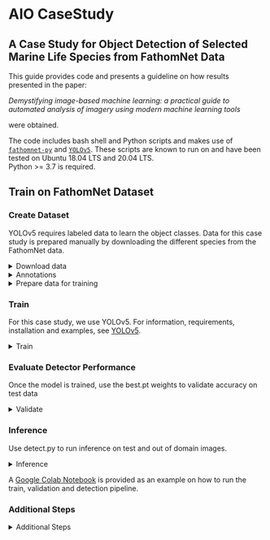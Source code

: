 # AIO CaseStudy

## A Case Study for Object Detection of Selected Marine Life Species from FathomNet Data

This guide provides code and presents a guideline on how results presented in the paper:

*Demystifying image-based machine learning: a practical guide to automated analysis of imagery using modern machine learning tools*

were obtained.

The code includes bash shell and Python scripts and makes use of [`fathomnet-py`](https://github.com/fathomnet/fathomnet-py) and [`YOLOv5`](https://github.com/ultralytics/yolov5). These scripts are known to run on and have been tested on Ubuntu 18.04 LTS and 20.04 LTS.  
Python >= 3.7 is required.

## Train on FathomNet Dataset ##

### Create Dataset ###

YOLOv5 requires labeled data to learn the object classes. Data for this case study is prepared manually by downloading the different species from the FathomNet data.

<details>
<summary>Download data</summary>

`download_images_and_bboxes.sh` is a bash script to download images and bounding boxes for the species selected. It requires `fathomnet.py`, which can be installed via

```bash
python -m pip install fathomnet
```

Details about fathomnet.py and its requirements can be found [here](https://github.com/fathomnet/fathomnet-py)

The species selected are:
* Chiroteuthis calyx
* Dosidicus gigas
* Gonatus onyx
* Sebastes
* Sebastes diploproa
* Sebastes melanostomus
* Sebastolobus
* Nanomia bijuga

For training and detection purposes, Sebastes, Sebastes diploproa and Sebastes melanostomus are grouped as a single Sebastes class due to the small number of images for the two latter species.
Nanomia bijuga is used only as a distractor class in a separate experiment.

[`download_images_and_bboxes.sh`](https://github.com/heinsense2/AIO_CaseStudy/blob/main/data/scripts/download_images_and_bboxes.sh)  will download the data into the different spatial/depth regions and temporal regions. Nanomia bijuga is downloaded separetely.

```bash
source download_images_and_bboxes.sh
```

The data will be downloaded to directory `data` in the directory where the script is run.
<details>
   <summary>Data Directories</summary> 
    <p>
  <img src="data/images/data_dirs.png" width="200" title="data directories">
   </p>
 </details>  
  
</details>

<details>
<summary>Annotations</summary>

Data annotations are downloaded in COCO format. To convert COCO json files to YOLO format, use [`coco2yolo.py`](data/scripts/coco2yolo.py).

```bash
python3 coco2yolo.py path/to/coco/json/files
```

where `path/to/coco/json/files` is a directory that is searched to find all COCO `*.json` files from which the corresponding YOLO annotations files are generated.

To convert all the COCO json files in `data`:
```bash
python3 coco2yolo.py .../user/data
```
</details>
<details>
<summary>Prepare data for training</summary>

[`prepare_data_for_training.py`](data/scripts/prepare_data_for_training.py) is a Python script that prepares the data for training. The script will split data for each species into train, val, and test directories, create an out-of-domain dataset consisting of all the images, produce the yaml files required and store everything in the appropriate domain directories.

For example:

downloaded images and labels are found in
```
    …/user/data/pre_2012/species/<images,labels>
```
       
`prepare_data_for_training` will produce the [following].

The images and labels directories for training will be created in
```
    …/user/data/pre_2012/yolov5/images/<train,val,test>
    …/user/data/pre_2012/yolov5/labels/<train,val,test>
 ```
 The out of domain dataset can be found in
 ```
       …/user/data/pre_2012/yolov5/all/<images,labels>
 ```
 and the yaml files will be:
 ```
       …/user/data/pre_2012/yolov5/pre_2012.yaml
       …/user/data/pre_2012/yolov5/pre_2012_as_out_of_domain.yaml
 ```
   <details open>
   <summary>Training Directories</summary> 
    <p>
      <img src="data/images/yolov5_dirs.png" width="400" title="training directories">
    </p>
   </details>  
    
</details>

### Train ###
For this case study, we use YOLOv5. For information, requirements, installation and examples,
see  [YOLOv5](https://github.com/ultralytics/yolov5).

<details>
<summary>Train</summary>

To train a YOLOv5 model with our datasets, run the command 
```bash
python3 train.py --img 640 --batch 16 --epochs 300 --data <data.yaml> --weights yolov5s.pt --cache
```

Training results are saved to `runs/train` with incrementing directories, i.e. `runs/train/exp2`, `runs/train/exp3`, etc.
Adding `--name <some_name>` to train.py will save training results in `runs/train/some_name`, `runs/train/some_name2`, etc.

</details>

### Evaluate Detector Performance ###
Once the model is trained, use the best.pt weights to validate accuracy on test data
<details>
<summary>Validate</summary>

To validate a YOLOv5 model with our datasets, run the command 

```bash
python3 val.py --data {data.directory}/{domain}.yaml --weights runs/train/exp/weights/best.pt --task test
```
To validate the out-of-domain data, refer to the yaml file in the different domain the out-of-domain data.
For example, if training was done on pre_2012 data, the out-of-domain yaml file will be in the post_2012 directory.

```bash
python3 val.py --data {data.directory}/{domain}_as_out_of_domain.yaml --weights runs/train/exp/weights/best.pt --task test
```

</details>

### Inference ###
Use detect.py to run inference on test and out of domain images.

<details>
<summary>Inference</summary>

```bash
python detect.py --weights runs/train/exp/weights/best.pt --img 640 --conf 0.65 --source {dataset.location}/test/images
```

</details>

A [Google Colab Notebook](https://github.com/heinsense2/AIO_CaseStudy/blob/main/notebooks/Training_on_FathomNet_Custom_Data.ipynb) is provided as an example on how to run the train, validation and detection pipeline.
 


### Additional Steps ###

<details>
<summary>Additional Steps</summary>

- [Image Augmentation](additional/STEPS.md#image_augmentation)
- [Image Resolution](additional/STEPS.md#image_resolution)
- [Train with Background Images](additional/STEPS.md#background_images)
- [Class Coarsening](additional/STEPS.md#class_coarsening)
- [Training with Distractor Classes](additional/STEPS.md#distractor_class)

</details>

